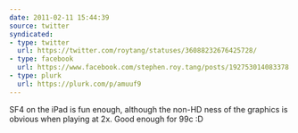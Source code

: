 ```yaml
---
date: 2011-02-11 15:44:39
source: twitter
syndicated:
- type: twitter
  url: https://twitter.com/roytang/statuses/36088232676425728/
- type: facebook
  url: https://www.facebook.com/stephen.roy.tang/posts/192753014083378
- type: plurk
  url: https://plurk.com/p/amuuf9
---
```


SF4 on the iPad is fun enough, although the non-HD ness of the graphics is obvious when playing at 2x. Good enough for 99c :D